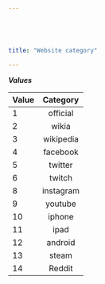 ```yaml
---





title: "Website category"

---
```


***Values***

| Value | Category |
| ----- |:----:|
| 1     | official |
| 2     | wikia |
| 3     | wikipedia |
| 4     | facebook |
| 5     | twitter |
| 6     | twitch |
| 8     | instagram |
| 9     | youtube |
| 10     | iphone |
| 11     | ipad |
| 12     | android |
| 13     | steam |
| 14     | Reddit |

